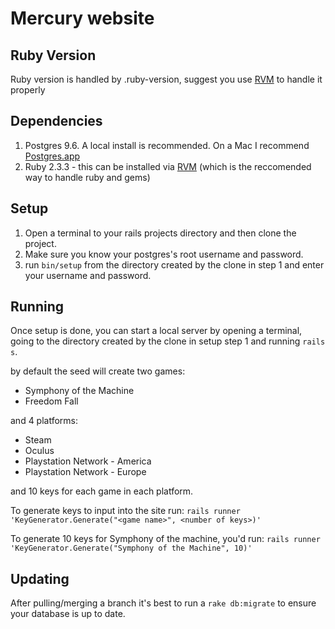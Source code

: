 # Mercury website

## Ruby Version

Ruby version is handled by .ruby-version, suggest you use [RVM](http://rvm.io) to handle it properly

## Dependencies

  1. Postgres 9.6. A local install is recommended. On a Mac I recommend [Postgres.app](https://postgresapp.com)
  2. Ruby 2.3.3 - this can be installed via [RVM](http://rvm.io) (which is the reccomended way to handle ruby and gems)

## Setup

  1. Open a terminal to your rails projects directory and then clone the project.
  2. Make sure you know your postgres's root username and password.
  3. run `bin/setup` from the directory created by the clone in step 1 and enter your username and password.

## Running

Once setup is done, you can start a local server by opening a terminal, going to the directory created by the clone in setup step 1 and running `rails s`.

by default the seed will create two games:

  * Symphony of the Machine
  * Freedom Fall

and 4 platforms:

  * Steam
  * Oculus
  * Playstation Network - America
  * Playstation Network - Europe

and 10 keys for each game in each platform.

To generate keys to input into the site run: `rails runner 'KeyGenerator.Generate("<game name>", <number of keys>)'`

To generate 10 keys for Symphony of the machine, you'd run: `rails runner 'KeyGenerator.Generate("Symphony of the Machine", 10)'`

## Updating

After pulling/merging a branch it's best to run a `rake db:migrate` to ensure your database is up to date.
